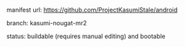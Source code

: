 manifest url:
https://github.com/ProjectKasumiStale/android

branch:
kasumi-nougat-mr2

status:
buildable (requires manual editing) and bootable
